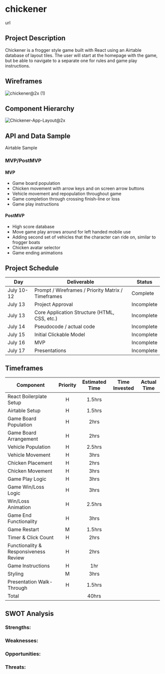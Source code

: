 # chickener

url

## Project Description

Chickener is a frogger style game built with React using an Airtable database of layout tiles. The user will start at the homepage with the game, but be able to navigate to a separate one for rules and game play instructions. 

## Wireframes

![chickener@2x (1)](https://user-images.githubusercontent.com/85095722/125448835-60dcada9-94a5-4b8c-8998-c0ff6a1b1c3a.png)

## Component Hierarchy

![Chickener-App-Layout@2x](https://user-images.githubusercontent.com/85095722/125448329-89b65e82-b056-480f-9c11-ff5340f9b6c3.png)

## API and Data Sample

Airtable Sample

### MVP/PostMVP

#### MVP

- Game board population 
- Chicken movement with arrow keys and on screen arrow buttons
- Vehicle movement and repopulation throughout game
- Game completion through crossing finish-line or loss
- Game play instructions

#### PostMVP

- High score database
- Move game play arrows around for left handed mobile use
- Adding second set of vehicles that the character can ride on, similar to frogger boats
- Chicken avatar selector
- Game ending animations

## Project Schedule

|  Day | Deliverable | Status
|---|---| ---|
|July 10-12| Prompt / Wireframes / Priority Matrix / Timeframes | Complete
|July 13| Project Approval | Incomplete
|July 13| Core Application Structure (HTML, CSS, etc.) | Incomplete
|July 14| Pseudocode / actual code | Incomplete
|July 15| Initial Clickable Model  | Incomplete
|July 16| MVP | Incomplete
|July 17| Presentations | Incomplete

## Timeframes

| Component | Priority | Estimated Time | Time Invested | Actual Time |
| --- | :---: |  :---: | :---: | :---: |
| React Boilerplate Setup | H | 1.5hrs | | |
| Airtable Setup | H | 1.5hrs | | |
| Game Board Population | H | 2hrs | | |
| Game Board Arrangement | H | 2hrs | | |
| Vehicle Population | H | 2.5hrs | | |
| Vehicle Movement | H | 3hrs | | |
| Chicken Placement | H | 2hrs | | |
| Chicken Movement | H | 3hrs | | |
| Game Play Logic | H | 3hrs | | |
| Game Win/Loss Logic | H | 3hrs | | |
| Win/Loss Animation | H | 2.5hrs | | |
| Game End Functionality| H | 3hrs | | |
| Game Restart | M | 1.5hrs | | |
| Timer & Click Count | H | 2hrs| | |
| Functionality & Responsiveness Review | H | 2hrs | | |
| Game Instructions | H | 1hr | | |
| Styling | M | 3hrs | | |
| Presentation Walk-Through | H | 1.5hrs | | |
| Total | | 40hrs | | |

## SWOT Analysis

### Strengths:

### Weaknesses:

### Opportunities:

### Threats:
